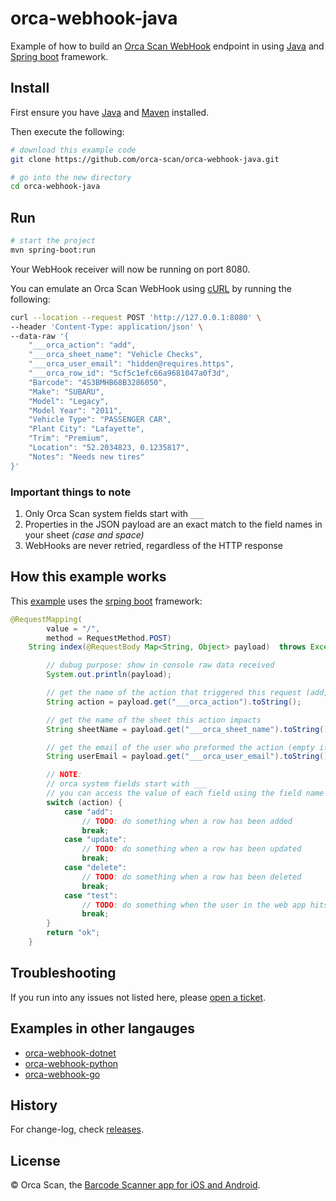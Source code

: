 # orca-webhook-java

Example of how to build an [Orca Scan WebHook](https://orcascan.com/docs/api/webhooks) endpoint in using [Java](https://www.java.com/) and [Spring boot](https://spring.io/projects/spring-boot) framework.

## Install

First ensure you have [Java](https://www.java.com/) and [Maven](https://maven.apache.org/install.html) installed.

Then execute the following:

```bash
# download this example code
git clone https://github.com/orca-scan/orca-webhook-java.git

# go into the new directory
cd orca-webhook-java
```

## Run

```bash
# start the project
mvn spring-boot:run
```

Your WebHook receiver will now be running on port 8080.

You can emulate an Orca Scan WebHook using [cURL](https://dev.to/ibmdeveloper/what-is-curl-and-why-is-it-all-over-api-docs-9mh) by running the following:

```bash
curl --location --request POST 'http://127.0.0.1:8080' \
--header 'Content-Type: application/json' \
--data-raw '{
    "___orca_action": "add",
    "___orca_sheet_name": "Vehicle Checks",
    "___orca_user_email": "hidden@requires.https",
    "___orca_row_id": "5cf5c1efc66a9681047a0f3d",
    "Barcode": "4S3BMHB68B3286050",
    "Make": "SUBARU",
    "Model": "Legacy",
    "Model Year": "2011",
    "Vehicle Type": "PASSENGER CAR",
    "Plant City": "Lafayette",
    "Trim": "Premium",
    "Location": "52.2034823, 0.1235817",
    "Notes": "Needs new tires"
}'
```

### Important things to note

1. Only Orca Scan system fields start with `___`
2. Properties in the JSON payload are an exact match to the  field names in your sheet _(case and space)_
3. WebHooks are never retried, regardless of the HTTP response

## How this example works

This [example](Application.java) uses the [srping boot](https://spring.io/projects/spring-boot) framework:

```java
@RequestMapping(
        value = "/", 
        method = RequestMethod.POST)
    String index(@RequestBody Map<String, Object> payload)  throws Exception {

        // dubug purpose: show in console raw data received
        System.out.println(payload);

        // get the name of the action that triggered this request (add, update, delete, test)
        String action = payload.get("___orca_action").toString();

        // get the name of the sheet this action impacts
        String sheetName = payload.get("___orca_sheet_name").toString();

        // get the email of the user who preformed the action (empty if not HTTPS)
        String userEmail = payload.get("___orca_user_email").toString();

        // NOTE:
        // orca system fields start with ___
        // you can access the value of each field using the field name (data.Name, data.Barcode, data.Location)
        switch (action) {
            case "add":
                // TODO: do something when a row has been added
                break;
            case "update":
                // TODO: do something when a row has been updated
                break;
            case "delete":
                // TODO: do something when a row has been deleted
                break;
            case "test":
                // TODO: do something when the user in the web app hits the test button
                break;
        }
        return "ok";
    }
```

## Troubleshooting

If you run into any issues not listed here, please [open a ticket](https://github.com/orca-scan/orca-webhook-python/issues).

## Examples in other langauges
* [orca-webhook-dotnet](https://github.com/orca-scan/orca-webhook-dotnet)
* [orca-webhook-python](https://github.com/orca-scan/orca-webhook-python)
* [orca-webhook-go](https://github.com/orca-scan/orca-webhook-go)

## History

For change-log, check [releases](https://github.com/orca-scan/orca-webhook-node/releases).

## License

&copy; Orca Scan, the [Barcode Scanner app for iOS and Android](https://orcascan.com).